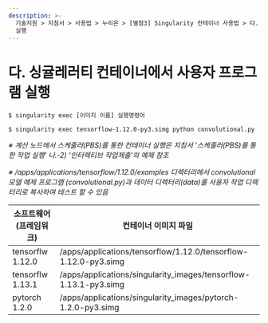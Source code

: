```yaml
---
description: >-
  기술지원 > 지침서 > 사용법 > 누리온 > [별첨3] Singularity 컨테이너 사용법 > 다. 싱귤레러티 컨테이너에서 사용자 프로그램
  실행
---
```


# 다. 싱귤레러티 컨테이너에서 사용자 프로그램 실행

```
$ singularity exec [이미지 이름] 실행명령어

$ singularity exec tensorflow-1.12.0-py3.simg python convolutional.py
```

_※ 계산 노드에서 스케줄러(PBS)를 통한 컨테이너 실행은 지침서 '스케줄러(PBS)를 통한 작업 실행' 나.-2) '인터렉티브 작업제출'의 예제 참조_

_※ /apps/applications/tensorflow/1.12.0/examples 디렉터리에서 convolutional 모델 예제 프로그램 (convolutional.py)과 데이터 디렉터리(data)를 사용자 작업 디렉터리로 복사하여 테스트 할 수 있음_

| 소프트웨어(프레임워크)     | 컨테이너 이미지 파일                                                       |
| ---------------- | ----------------------------------------------------------------- |
| tensorflw 1.12.0 | /apps/applications/tensorflow/1.12.0/tensorflow-1.12.0-py3.simg   |
| tensorflw 1.13.1 | /apps/applications/singularity\_images/tensorflow-1.13.1-py3.simg |
| pytorch 1.2.0    | /apps/applications/singularity\_images/pytorch-1.2.0-py3.simg     |
